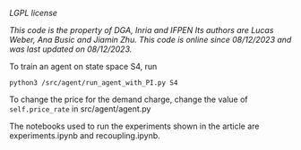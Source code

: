 *LGPL license*

*This code is the property of DGA, Inria and IFPEN*
*Its authors are Lucas Weber, Ana Busic and Jiamin Zhu.*
*This code is online since 08/12/2023 and was last updated on 08/12/2023.*



To train an agent on state space S4, run

```
python3 /src/agent/run_agent_with_PI.py S4
```

To change the price for the demand charge, change the value of ```self.price_rate``` in src/agent/agent.py

The notebooks used to run the experiments shown in the article are experiments.ipynb and recoupling.ipynb.

